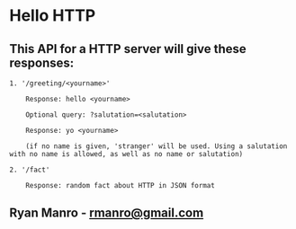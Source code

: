 # Hello HTTP

## This API for a HTTP server will give these responses:

    1. '/greeting/<yourname>'
        
        Response: hello <yourname>

        Optional query: ?salutation=<salutation>

        Response: yo <yourname>

        (if no name is given, 'stranger' will be used. Using a salutation with no name is allowed, as well as no name or salutation)

    2. '/fact'

        Response: random fact about HTTP in JSON format

## Ryan Manro - rmanro@gmail.com






